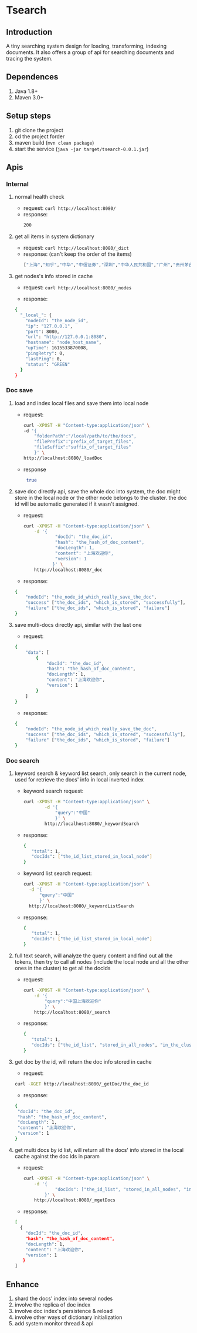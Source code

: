 # Tsearch

## Introduction
A tiny searching system design for loading, transforming, indexing documents.
It also offers a group of api for searching documents and tracing the system.

## Dependences
1. Java 1.8+
2. Maven 3.0+

## Setup steps
1. git clone the project
2. cd the project forder
3. maven build (`mvn clean package`)
4. start the service (`java -jar target/tsearch-0.0.1.jar`)

## Apis
### Internal
1. normal health check
   * request:
        `curl http://localhost:8080/`
   * response:
        ```bash
        200
        ```

2. get all items in system dictionary
   * request:
        `curl http://localhost:8080/_dict`
   * response: (can't keep the order of the items)
        ```bash
        ["上海","知乎","中华","中信证券","深圳","中华人民共和国","广州","贵州茅台","中国","人民","共和国","北京"]
        ```

3. get nodes's info stored in cache
    * request:
        `curl http://localhost:8080/_nodes`
    
    * response:
    ```bash
    {
      "_local_": {
        "nodeId": "the_node_id",
        "ip": "127.0.0.1",
        "port": 8080,
        "url": "http://127.0.0.1:8080",
        "hostname": "node_host_name",
        "upTime": 1615533870008,
        "pingRetry": 0,
        "lastPing": 0,
        "status": "GREEN"
      }
    }
    ```
   
### Doc save
1. load and index local files and save them into local node
   * request:
        ```bash
        curl -XPOST -H "Content-type:application/json" \
        -d '{
            "folderPath":"/local/path/to/the/docs",
            "filePrefix":"prefix_of_target_files",
            "fileSuffix":"suffix_of_target_files"
            }' \
        http://localhost:8080/_loadDoc
        ```
   
   * response
       ```bash
        true
        ```

2. save doc directly api, save the whole doc into system, the doc might store in the local node or
 the other node belongs to the cluster. the doc id will be automatic generated if it wasn't assigned.
   * request:
        ```bash
        curl -XPOST -H "Content-type:application/json" \
            -d '{
                    "docId": "the_doc_id",
                    "hash": "the_hash_of_doc_content",
                    "docLength": 1,
                    "content": "上海欢迎你",
                    "version": 1
                   }' \
            http://localhost:8080/_doc
        ```  

    * response:
    ```bash
    {
        "nodeId": "the_node_id_which_really_save_the_doc",
        "success" ["the_doc_ids", "which_is_stored", "successfully"],
        "failure" ["the_doc_ids", "which_is_stored", "failure"]
    }
    ```

3. save multi-docs directly api, similar with the last one
    * request:
    ```bash
    {
        "data": [
            {
                "docId": "the_doc_id",
                "hash": "the_hash_of_doc_content",
                "docLength": 1,
                "content": "上海欢迎你",
                "version": 1
            }
        ]
    }
    ```

    * response:
    ```bash
    {
        "nodeId": "the_node_id_which_really_save_the_doc",
        "success" ["the_doc_ids", "which_is_stored", "successfully"],
        "failure" ["the_doc_ids", "which_is_stored", "failure"]
    }
    ```
   
### Doc search
1. keyword search & keyword list search, only search in the current node,
    used for retrieve the docs' info in local inverted index
    * keyword search request:
        ```bash
        curl -XPOST -H "Content-type:application/json" \
                -d '{
                    "query":"中国"
                    }' \
                http://localhost:8080/_keywordSearch
        ```  
    * response:
        ```bash
        {
           "total": 1,
           "docIds": ["the_id_list_stored_in_local_node"]
        }
        ```
    
    * keyword list search request:
        ```bash
        curl -XPOST -H "Content-type:application/json" \
          -d '{
              "query":"中国"
              }' \
          http://localhost:8080/_keywordListSearch
        ```  
    * response:
        ```bash
        {
           "total": 1,
           "docIds": ["the_id_list_stored_in_local_node"]
        }
        ```

2. full text search, will analyze the query content and find out all the tokens, then try to call all nodes
(include the local node and all the other ones in the cluster) to get all the docIds
    * request:
        ```bash
        curl -XPOST -H "Content-type:application/json" \
            -d '{
                "query":"中国上海欢迎你"
                }' \
            http://localhost:8080/_search
       ```
   
   * response:
       ```bash
       {
          "total": 1,
          "docIds": ["the_id_list", "stored_in_all_nodes", "in_the_cluster"]
       }
       ```

3. get doc by the id, will return the doc info stored in cache
    * request:
    ```bash
   curl -XGET http://localhost:8080/_getDoc/the_doc_id
   ```
   
   * response:
   ```bash
   {
    "docId": "the_doc_id",
    "hash": "the_hash_of_doc_content",
    "docLength": 1,
    "content": "上海欢迎你",
    "version": 1
   }
   ```

4. get multi docs by id list, will return all the docs' info stored in the local cache against the doc ids in param
    * request:
        ```bash
        curl -XPOST -H "Content-type:application/json" \
            -d '{
                    "docIds": ["the_id_list", "stored_in_all_nodes", "in_the_cluster"]
                }' \
            http://localhost:8080/_mgetDocs
       ```
    
    * response:
    ```bash
    [
      {
        "docId": "the_doc_id",
        "hash": "the_hash_of_doc_content",
        "docLength": 1,
        "content": "上海欢迎你",
        "version": 1
       } 
    ]
    ```
    
## Enhance
1. shard the docs' index into several nodes
2. involve the replica of doc index
3. involve doc index's persistence & reload
4. involve other ways of dictionary initialization
5. add system monitor thread & api
